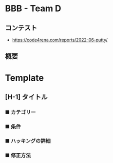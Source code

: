 # BBB - Team D

## コンテスト

- https://code4rena.com/reports/2022-06-putty/

## 概要

# Template

## [H-1] タイトル

### ■ カテゴリー

### ■ 条件

### ■ ハッキングの詳細

### ■ 修正方法
